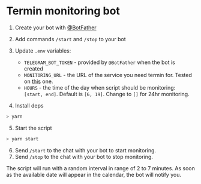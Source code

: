 # Termin monitoring bot 

1. Create your bot with [@BotFather](https://t.me/BotFather)
2. Add commands `/start` and `/stop` to your bot
3. Update `.env` variables:
   - `TELEGRAM_BOT_TOKEN` - provided by `@BotFather` when the bot is created
   - `MONITORING_URL` - the URL of the service you need termin for. Tested on [this](https://service.berlin.de/dienstleistung/120691/en/) one.
   - `HOURS` - the time of the day when script should be monitoring: `[start, end]`. Default is `[6, 19]`. Change to `[]` for 24hr monitoring. 

4. Install deps
```bash
> yarn 
```

5. Start the script
```bash
> yarn start 
```

6. Send `/start` to the chat with your bot to start monitoring.
7. Send `/stop` to the chat with your bot to stop monitoring.

The script will run with a random interval in range of 2 to 7 minutes. As soon as the available date will appear in the calendar, the bot will notify you.
